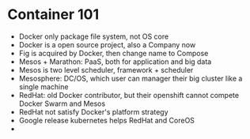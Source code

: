 # Container 101

* Docker only package file system, not OS core
* Docker is a open source project, also a Company now
* Fig is acquired by Docker, then change name to Compose
* Mesos + Marathon: PaaS, both for application and big data
* Mesos is two level scheduler, framework + scheduler
* Mesosphere: DC/OS, which user can manager their big cluster like a single machine
* RedHat: old Docker contributor, but their openshift cannot compete Docker Swarm and Mesos
* RedHat not satisfy Docker's platform strategy
* Google release kubernetes helps RedHat and CoreOS
*
